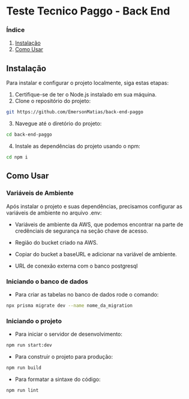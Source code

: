 # Teste Tecnico Paggo - Back End

### Índice

1. [Instalação](#instalação)
2. [Como Usar](#como-usar)

## Instalação
Para instalar e configurar o projeto localmente, siga estas etapas:
1. Certifique-se de ter o Node.js instalado em sua máquina.
2. Clone o repositório do projeto:
```bash
git https://github.com/EmersonMatias/back-end-paggo
```
3. Navegue até o diretório do projeto:
```bash
cd back-end-paggo
```
4. Instale as dependências do projeto usando o npm:
```bash
cd npm i
```
## Como Usar

### Variáveis de Ambiente
Após instalar o projeto e suas dependências, precisamos configurar as variáveis de ambiente no arquivo .env:

* Variáveis de ambiente da AWS, que podemos encontrar na parte de credênciais de segurança na seção chave de acesso.

* Região do bucket criado na AWS.

* Copiar do bucket a baseURL e adicionar na variável de ambiente.

* URL de conexão externa com o banco postgresql

### Iniciando o banco de dados

* Para criar as tabelas no banco de dados rode o comando:
```bash
npx prisma migrate dev --name nome_da_migration
```

### Iniciando o projeto

* Para iniciar o servidor de desenvolvimento:
```bash
npm run start:dev
```

* Para construir o projeto para produção:
```bash
npm run build
```

* Para formatar a sintaxe do código:
```bash
npm run lint
```